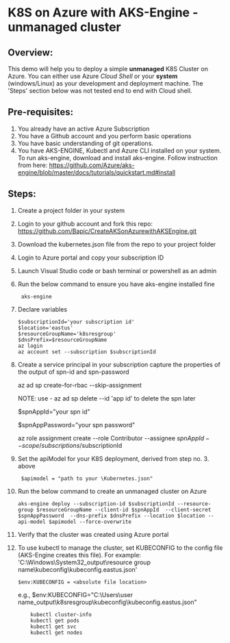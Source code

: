 # K8S on Azure with AKS-Engine - unmanaged cluster

## Overview:

This demo will help you to deploy a simple **unmanaged** K8S Cluster on Azure. You can either use Azure *Cloud Shell* or your **system** (windows/Linux) as your development and deployment machine. The 'Steps' section below was not tested end to end with Cloud shell.

## Pre-requisites:

1. You already have an active Azure Subscription
2. You have a Github account and you perform basic operations
3. You have basic understanding of git operations.
4. You have AKS-ENGINE, Kubectl and Azure CLI installed on your system. 
To run aks-engine, download and install aks-engine. Follow instruction from here: https://github.com/Azure/aks-engine/blob/master/docs/tutorials/quickstart.md#install


## Steps:

1. Create a project folder in your system
2. Login to your github account and fork this repo: https://github.com/Bapic/CreateAKSonAzurewithAKSEngine.git 
3. Download the kubernetes.json file from the repo to your project folder
4. Login to Azure portal and copy your subscription ID
5. Launch Visual Studio code or bash terminal or powershell as an admin
6. Run the below command to ensure you have aks-engine installed fine

        aks-engine
    
7.  Declare variables

        $subscriptionId='your subscription id'
        $location='eastus'
        $resourceGroupName='k8sresgroup'
        $dnsPrefix=$resourceGroupName
        az login
        az account set --subscription $subscriptionId

8. Create a service principal in your subscription capture the properties of the output of spn-id and spn-password

	az ad sp create-for-rbac --skip-assignment
	
	NOTE: use - az ad sp delete --id 'app id'  to delete the spn later
	
	$spnAppId="your spn id"

	$spnAppPassword="your spn password"

	az role assignment create --role Contributor --assignee $spnAppId --scope /subscriptions/$subscriptionId

9. Set the apiModel for your K8S deployment, derived from step no. 3. above

        $apimodel = "path to your \Kubernetes.json" 

10. Run the below command to create an unmanaged cluster on Azure

        aks-engine deploy --subscription-id $subscriptionId --resource-group $resourceGroupName --client-id $spnAppId  --client-secret $spnAppPassword  --dns-prefix $dnsPrefix --location $location --api-model $apimodel --force-overwrite

11. Verify that the cluster was created using Azure portal
12. To use kubectl to manage the cluster, set KUBECONFIG to the config file
(AKS-Engine creates this file). For example: 'C:\Windows\System32\_output\resource group name\kubeconfig\kubeconfig.eastus.json' 

        $env:KUBECONFIG = <absolute file location>
	e.g., $env:KUBECONFIG="C:\Users\user name\_output\k8sresgroup\kubeconfig\kubeconfig.eastus.json"
    
            kubectl cluster-info
            kubectl get pods
            kubectl get svc
            kubectl get nodes